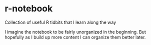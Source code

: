 # r-notebook
Collection of useful R tidbits that I learn along the way

I imagine the notebook to be fairly unorganized in the beginning.  But hopefully as I build up more content I can organize them better later.
